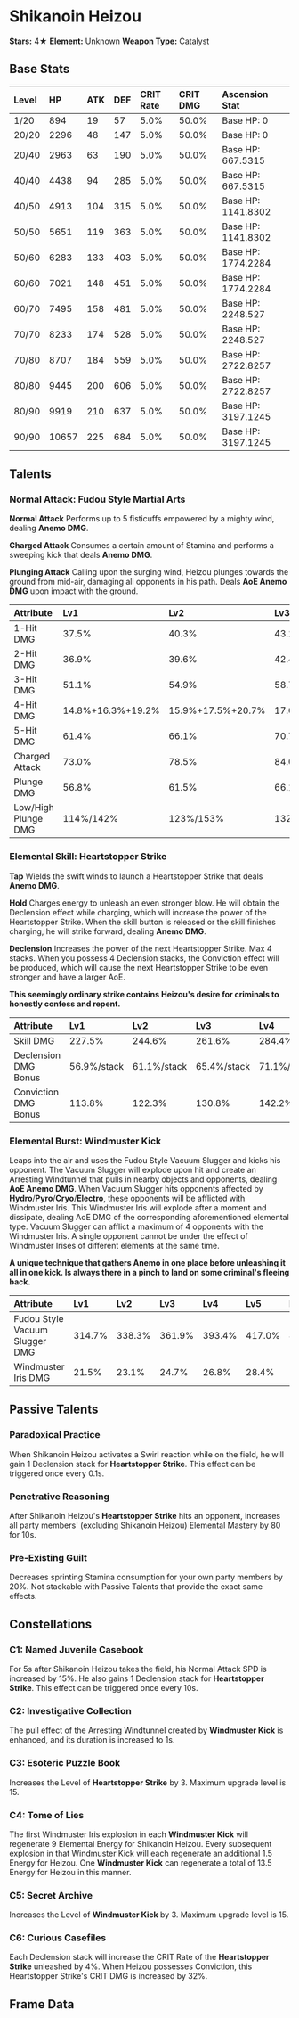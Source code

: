 # Shikanoin Heizou

**Stars:** 4★
**Element:** Unknown
**Weapon Type:** Catalyst

## Base Stats

| Level | HP | ATK | DEF | CRIT Rate | CRIT DMG | Ascension Stat |
| :--- | :--- | :--- | :--- | :--- | :--- | :--- |
| 1/20 | 894 | 19 | 57 | 5.0% | 50.0% | Base HP: 0 |
| 20/20 | 2296 | 48 | 147 | 5.0% | 50.0% | Base HP: 0 |
| 20/40 | 2963 | 63 | 190 | 5.0% | 50.0% | Base HP: 667.5315 |
| 40/40 | 4438 | 94 | 285 | 5.0% | 50.0% | Base HP: 667.5315 |
| 40/50 | 4913 | 104 | 315 | 5.0% | 50.0% | Base HP: 1141.8302 |
| 50/50 | 5651 | 119 | 363 | 5.0% | 50.0% | Base HP: 1141.8302 |
| 50/60 | 6283 | 133 | 403 | 5.0% | 50.0% | Base HP: 1774.2284 |
| 60/60 | 7021 | 148 | 451 | 5.0% | 50.0% | Base HP: 1774.2284 |
| 60/70 | 7495 | 158 | 481 | 5.0% | 50.0% | Base HP: 2248.527 |
| 70/70 | 8233 | 174 | 528 | 5.0% | 50.0% | Base HP: 2248.527 |
| 70/80 | 8707 | 184 | 559 | 5.0% | 50.0% | Base HP: 2722.8257 |
| 80/80 | 9445 | 200 | 606 | 5.0% | 50.0% | Base HP: 2722.8257 |
| 80/90 | 9919 | 210 | 637 | 5.0% | 50.0% | Base HP: 3197.1245 |
| 90/90 | 10657 | 225 | 684 | 5.0% | 50.0% | Base HP: 3197.1245 |

## Talents

### Normal Attack: Fudou Style Martial Arts

**Normal Attack**
Performs up to 5 fisticuffs empowered by a mighty wind, dealing **Anemo DMG**.

**Charged Attack**
Consumes a certain amount of Stamina and performs a sweeping kick that deals **Anemo DMG**.

**Plunging Attack**
Calling upon the surging wind, Heizou plunges towards the ground from mid-air, damaging all opponents in his path. Deals **AoE Anemo DMG** upon impact with the ground.

| Attribute | Lv1 | Lv2 | Lv3 | Lv4 | Lv5 | Lv6 | Lv7 | Lv8 | Lv9 | Lv10 | Lv11 | Lv12 | Lv13 | Lv14 | Lv15 |
| :--- | :--- | :--- | :--- | :--- | :--- | :--- | :--- | :--- | :--- | :--- | :--- | :--- | :--- | :--- | :--- |
| 1-Hit DMG | 37.5% | 40.3% | 43.1% | 46.8% | 49.7% | 52.5% | 56.2% | 60.0% | 63.7% | 67.5% | 71.2% |
| 2-Hit DMG | 36.9% | 39.6% | 42.4% | 46.1% | 48.8% | 51.6% | 55.3% | 59.0% | 62.6% | 66.3% | 70.0% |
| 3-Hit DMG | 51.1% | 54.9% | 58.7% | 63.8% | 67.7% | 71.5% | 76.6% | 81.7% | 86.8% | 91.9% | 97.0% |
| 4-Hit DMG | 14.8%+16.3%+19.2% | 15.9%+17.5%+20.7% | 17.0%+18.7%+22.1% | 18.5%+20.3%+24.0% | 19.6%+21.5%+25.5% | 20.7%+22.8%+26.9% | 22.2%+24.4%+28.8% | 23.7%+26.0%+30.7% | 25.1%+27.6%+32.7% | 26.6%+29.3%+34.6% | 28.1%+30.9%+36.5% |
| 5-Hit DMG | 61.4% | 66.1% | 70.7% | 76.8% | 81.4% | 86.0% | 92.2% | 98.3% | 104.5% | 110.6% | 116.8% |
| Charged Attack | 73.0% | 78.5% | 84.0% | 91.3% | 96.7% | 102.2% | 109.5% | 116.8% | 124.1% | 131.4% | 138.7% |
| Plunge DMG | 56.8% | 61.5% | 66.1% | 72.7% | 77.3% | 82.6% | 89.9% | 97.1% | 104.4% | 112.3% | 120.3% |
| Low/High Plunge DMG | 114%/142% | 123%/153% | 132%/165% | 145%/182% | 155%/193% | 165%/206% | 180%/224% | 194%/243% | 209%/261% | 225%/281% | 240%/300% |

### Elemental Skill: Heartstopper Strike

**Tap**
Wields the swift winds to launch a Heartstopper Strike that deals **Anemo DMG**.

**Hold**
Charges energy to unleash an even stronger blow. He will obtain the Declension effect while charging, which will increase the power of the Heartstopper Strike. When the skill button is released or the skill finishes charging, he will strike forward, dealing **Anemo DMG**.

**Declension**
Increases the power of the next Heartstopper Strike. Max 4 stacks.
When you possess 4 Declension stacks, the Conviction effect will be produced, which will cause the next Heartstopper Strike to be even stronger and have a larger AoE.

**This seemingly ordinary strike contains Heizou's desire for criminals to honestly confess and repent.**

| Attribute | Lv1 | Lv2 | Lv3 | Lv4 | Lv5 | Lv6 | Lv7 | Lv8 | Lv9 | Lv10 | Lv11 | Lv12 | Lv13 | Lv14 | Lv15 |
| :--- | :--- | :--- | :--- | :--- | :--- | :--- | :--- | :--- | :--- | :--- | :--- | :--- | :--- | :--- | :--- |
| Skill DMG | 227.5% | 244.6% | 261.6% | 284.4% | 301.5% | 318.5% | 341.3% | 364.0% | 386.8% | 409.5% | 432.3% | 455.0% | 483.5% |
| Declension DMG Bonus | 56.9%/stack | 61.1%/stack | 65.4%/stack | 71.1%/stack | 75.4%/stack | 79.6%/stack | 85.3%/stack | 91.0%/stack | 96.7%/stack | 102.4%/stack | 108.1%/stack | 113.8%/stack | 120.9%/stack |
| Conviction DMG Bonus | 113.8% | 122.3% | 130.8% | 142.2% | 150.7% | 159.3% | 170.6% | 182.0% | 193.4% | 204.8% | 216.1% | 227.5% | 241.7% |

### Elemental Burst: Windmuster Kick

Leaps into the air and uses the Fudou Style Vacuum Slugger and kicks his opponent. The Vacuum Slugger will explode upon hit and create an Arresting Windtunnel that pulls in nearby objects and opponents, dealing **AoE Anemo DMG**.
When Vacuum Slugger hits opponents affected by **Hydro**/**Pyro**/**Cryo**/**Electro**, these opponents will be afflicted with Windmuster Iris. This Windmuster Iris will explode after a moment and dissipate, dealing AoE DMG of the corresponding aforementioned elemental type.
Vacuum Slugger can afflict a maximum of 4 opponents with the Windmuster Iris. A single opponent cannot be under the effect of Windmuster Irises of different elements at the same time.

**A unique technique that gathers Anemo in one place before unleashing it all in one kick. Is always there in a pinch to land on some criminal's fleeing back.**

| Attribute | Lv1 | Lv2 | Lv3 | Lv4 | Lv5 | Lv6 | Lv7 | Lv8 | Lv9 | Lv10 | Lv11 | Lv12 | Lv13 | Lv14 | Lv15 |
| :--- | :--- | :--- | :--- | :--- | :--- | :--- | :--- | :--- | :--- | :--- | :--- | :--- | :--- | :--- | :--- |
| Fudou Style Vacuum Slugger DMG | 314.7% | 338.3% | 361.9% | 393.4% | 417.0% | 440.6% | 472.0% | 503.5% | 535.0% | 566.4% | 597.9% | 629.4% | 668.7% |
| Windmuster Iris DMG | 21.5% | 23.1% | 24.7% | 26.8% | 28.4% | 30.0% | 32.2% | 34.3% | 36.5% | 38.6% | 40.8% | 42.9% | 45.6% |

## Passive Talents

### Paradoxical Practice

When Shikanoin Heizou activates a Swirl reaction while on the field, he will gain 1 Declension stack for **Heartstopper Strike**. This effect can be triggered once every 0.1s.

### Penetrative Reasoning

After Shikanoin Heizou's **Heartstopper Strike** hits an opponent, increases all party members' (excluding Shikanoin Heizou) Elemental Mastery by 80 for 10s.

### Pre-Existing Guilt

Decreases sprinting Stamina consumption for your own party members by 20%.
Not stackable with Passive Talents that provide the exact same effects.

## Constellations

### C1: Named Juvenile Casebook

For 5s after Shikanoin Heizou takes the field, his Normal Attack SPD is increased by 15%. He also gains 1 Declension stack for **Heartstopper Strike**. This effect can be triggered once every 10s.

### C2: Investigative Collection

The pull effect of the Arresting Windtunnel created by **Windmuster Kick** is enhanced, and its duration is increased to 1s.

### C3: Esoteric Puzzle Book

Increases the Level of **Heartstopper Strike** by 3.
Maximum upgrade level is 15.

### C4: Tome of Lies

The first Windmuster Iris explosion in each **Windmuster Kick** will regenerate 9 Elemental Energy for Shikanoin Heizou. Every subsequent explosion in that Windmuster Kick will each regenerate an additional 1.5 Energy for Heizou.
One **Windmuster Kick** can regenerate a total of 13.5 Energy for Heizou in this manner.

### C5: Secret Archive

Increases the Level of **Windmuster Kick** by 3.
Maximum upgrade level is 15.

### C6: Curious Casefiles

Each Declension stack will increase the CRIT Rate of the **Heartstopper Strike** unleashed by 4%. When Heizou possesses Conviction, this Heartstopper Strike's CRIT DMG is increased by 32%.

## Frame Data

